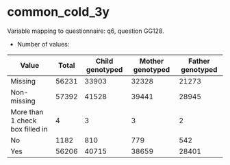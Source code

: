 # common_cold_3y
Variable mapping to questionnaire: q6, question GG128.
- Number of values:

| Value | Total | Child genotyped | Mother genotyped | Father genotyped |
| ----- | ----- | --------------- | ---------------- | ---------------- |
| Missing | 56231 | 33903 | 32328 | 21273 |
| Non-missing | 57392 | 41528 | 39441 | 28945 |
| More than 1 check box filled in | 4 | 3 | 3 |2 |
| No | 1182 | 810 | 779 |542 |
| Yes | 56206 | 40715 | 38659 |28401 |



